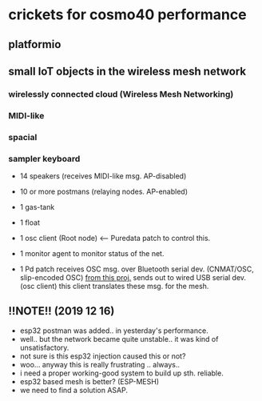 # crickets for cosmo40 performance

## platformio

## small IoT objects in the wireless mesh network

### wirelessly connected cloud (Wireless Mesh Networking)
### MIDI-like
### spacial
### sampler keyboard

- 14 speakers (receives MIDI-like msg. AP-disabled)
- 10 or more postmans (relaying nodes. AP-enabled)
- 1 gas-tank
- 1 float

- 1 osc client (Root node) <-- Puredata patch to control this.
- 1 monitor agent to monitor status of the net.

- 1 Pd patch receives OSC msg. over Bluetooth serial dev. (CNMAT/OSC, slip-encoded OSC) [from this proj.](https://github.com/applecargo/midi_keyboard) sends out to wired USB serial dev. (osc client) this client translates these msg. for the mesh.

## !!NOTE!! (2019 12 16)

  - esp32 postman was added.. in yesterday's performance.
  - well.. but the network became quite unstable.. it was kind of unsatisfactory.
  - not sure is this esp32 injection caused this or not?
  - woo... anyway this is really frustrating .. always..
  - i need a proper working-good system to build up sth. reliable.
  - esp32 based mesh is better? (ESP-MESH)
  - we need to find a solution ASAP.
